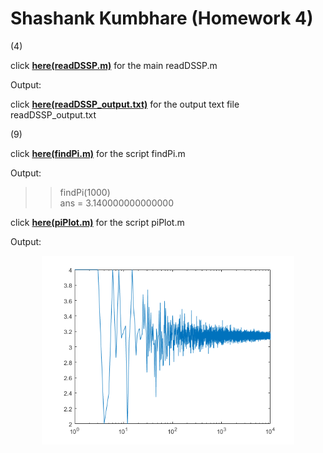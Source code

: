 # Shashank Kumbhare (Homework 4)  
  
(4)  
  
click [**here(readDSSP.m)**](readDSSP.m) for the main readDSSP.m  
  
Output:  
  
click [**here(readDSSP_output.txt)**](readDSSP_output.txt) for the output text file readDSSP_output.txt  
  
  
(9)  
  
click [**here(findPi.m)**](findPi.m) for the script findPi.m  
  
Output:  
  
   >> findPi(1000)  
   ans =
      3.140000000000000
   
click [**here(piPlot.m)**](piPlot.m) for the script piPlot.m
  
Output:

<p align="center">
<img src=pi.png width="80%">  
</p>





